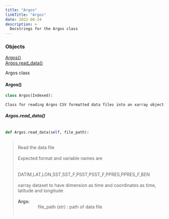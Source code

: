 ```yaml
---
title: "Argos"
linkTitle: "Argos"
date: 2022-06-24
description: >
  Docstrings for the Argos class
---
```

### Objects

[Argos()](#argos)<br />
[Argos.read_data()](#argosread_data)<br />

Argos class
#### Argos()
```python
class Argos(Indexed):
```

```
Class for reading Argos CSV formatted data files into an xarray object
```

##### Argos.read_data()
```python

def Argos.read_data(self, file_path):
```
> <br />
> Read the data file<br />
> <br />
> Expected format and variable names are<br />
> <br />
> &nbsp;&nbsp;&nbsp;&nbsp;&nbsp;&nbsp;&nbsp;&nbsp;&nbsp;&nbsp;&nbsp;&nbsp;&nbsp;&nbsp;&nbsp;  DATIM,LAT,LON,SST,SST_F,PSST,PSST_F,PPRES,PPRES_F,BEN<br />
> <br />
> xarray dataset to have dimension as time and coordinates as time, latitude and longitude<br />
> <br />
> <b>Args:</b><br />
> &nbsp;&nbsp;&nbsp;&nbsp;&nbsp;&nbsp;&nbsp;&nbsp;&nbsp;&nbsp;&nbsp;&nbsp;&nbsp;&nbsp;&nbsp;  file_path (str) : path of data file<br />
> <br />